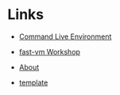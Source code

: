# Links

* [Command Live Environment](CLE)
* [fast-vm Workshop](fastvm-workshop)

* [About](./about.html)
* [template](./template.html)

